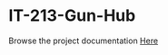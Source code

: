 # IT-213-Gun-Hub
Browse the project documentation [Here](https://drive.google.com/drive/folders/1Pyj3sR-PEz_nqSwJBTzOABYrs3TQ-mTw?usp=sharing)

